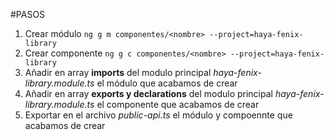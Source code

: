 #PASOS
1. Crear módulo
    ```ng g m componentes/<nombre> --project=haya-fenix-library```
2. Crear componente
    ```ng g c componentes/<nombre> --project=haya-fenix-library```
3. Añadir en array **imports** del modulo principal *haya-fenix-library.module.ts* el módulo que acabamos de crear
4. Añadir en array **exports y declarations** del modulo principal *haya-fenix-library.module.ts* el componente que acabamos de crear
5. Exportar en el archivo *public-api.ts* el módulo y compoennte que acabamos de crear
